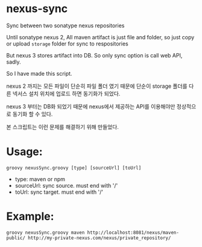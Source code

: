 # nexus-sync
Sync between two sonatype nexus repositories

Until sonatype nexus 2, All maven artifact is just file and folder, so just copy or upload `storage` folder for sync to respositories

But nexus 3 stores artifact into DB. So only sync option is call web API, sadly.

So I have made this script.


nexus 2 까지는 모든 파일이 단순히 파일 폴더 였기 때문에  단순이 storage 폴더를 다른 넥서스 설치 위치에 업로드 하면 동기화가 되었다.

nexus 3 부터는 DB화 되었기 때문에 nexus에서 제공하는 API를 이용해야만 정상적으로 동기화 할 수 있다.

본 스크립트는 이런 문제를 해결하기 위해 만들었다.

# Usage:

```groovy nexusSync.groovy [type] [sourceUrl] [toUrl]```

* type:      maven or npm
* sourceUrl: sync source. must end with '/'
* toUrl:     sync target. must end with '/'

# Example:

```groovy nexusSync.groovy maven http://localhost:8081/nexus/maven-public/ http://my-private-nexus.com/nexus/private_repository/```
